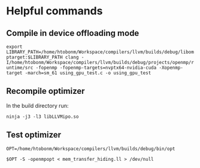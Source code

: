 # Helpful commands
## Compile in device offloading mode

`export LIBRARY_PATH=/home/htobonm/Workspace/compilers/llvm/builds/debug/libomptarget:$LIBRARY_PATH clang -I/home/htobonm/Workspace/compilers/llvm/builds/debug/projects/openmp/runtime/src -fopenmp -fopenmp-targets=nvptx64-nvidia-cuda -Xopenmp-target -march=sm_61 using_gpu_test.c -o using_gpu_test`

## Recompile optimizer
In the build directory run:

`ninja -j3 -l3 libLLVMipo.so`

## Test optimizer

`OPT=/home/htobonm/Workspace/compilers/llvm/builds/debug/bin/opt`

`$OPT -S -openmpopt < mem_transfer_hiding.ll > /dev/null`

